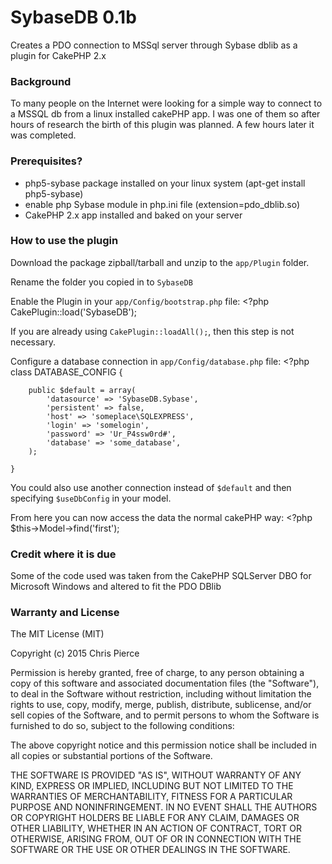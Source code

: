 # SybaseDB 0.1b #

Creates a PDO connection to MSSql server through Sybase dblib as a plugin for CakePHP 2.x

### Background ###

To many people on the Internet were looking for a simple way to connect to a MSSQL db from a linux installed cakePHP app.  I was one
of them so after hours of research the birth of this plugin was planned.  A few hours later it was completed.

### Prerequisites? ###

* php5-sybase package installed on your linux system (apt-get install php5-sybase)
* enable php Sybase module in php.ini file (extension=pdo_dblib.so)
* CakePHP 2.x app installed and baked on your server

### How to use the plugin ###

Download the package zipball/tarball and unzip to the `app/Plugin` folder.

Rename the folder you copied in to `SybaseDB` 

Enable the Plugin in your `app/Config/bootstrap.php` file:
    <?php
    CakePlugin::load('SybaseDB');
    
If you are already using `CakePlugin::loadAll();`, then this step is not necessary.

Configure a database connection in `app/Config/database.php` file:
    <?php
    class DATABASE_CONFIG {

	    public $default = array(
		    'datasource' => 'SybaseDB.Sybase',
            'persistent' => false,
            'host' => 'someplace\SQLEXPRESS',
            'login' => 'somelogin',
            'password' => 'Ur_P4ssw0rd#',
            'database' => 'some_database',
        );

    }

You could also use another connection instead of `$default` and then specifying `$useDbConfig` in your model.

From here you can now access the data the normal cakePHP way:
    <?php
        $this->Model->find('first');
        

### Credit where it is due ###

Some of the code used was taken from the CakePHP SQLServer DBO for Microsoft Windows and altered to fit the PDO DBlib

### Warranty and License ###

The MIT License (MIT)

Copyright (c) 2015 Chris Pierce

Permission is hereby granted, free of charge, to any person obtaining a copy of this software and associated documentation files (the "Software"), to deal in the Software without restriction, including without limitation the rights to use, copy, modify, merge, publish, distribute, sublicense, and/or sell copies of the Software, and to permit persons to whom the Software is furnished to do so, subject to the following conditions:

The above copyright notice and this permission notice shall be included in all copies or substantial portions of the Software.

THE SOFTWARE IS PROVIDED "AS IS", WITHOUT WARRANTY OF ANY KIND, EXPRESS OR IMPLIED, INCLUDING BUT NOT LIMITED TO THE WARRANTIES OF MERCHANTABILITY, FITNESS FOR A PARTICULAR PURPOSE AND NONINFRINGEMENT. IN NO EVENT SHALL THE AUTHORS OR COPYRIGHT HOLDERS BE LIABLE FOR ANY CLAIM, DAMAGES OR OTHER LIABILITY, WHETHER IN AN ACTION OF CONTRACT, TORT OR OTHERWISE, ARISING FROM, OUT OF OR IN CONNECTION WITH THE SOFTWARE OR THE USE OR OTHER DEALINGS IN THE SOFTWARE.

